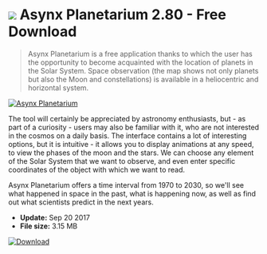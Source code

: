 # ![](https://cdn.softexe.net/static/icon/win.gif) Asynx Planetarium 2.80 - Free Download

> Asynx Planetarium is a free application thanks to which the user has the opportunity to become acquainted with the location of planets in the Solar System. Space observation (the map shows not only planets but also the Moon and constellations) is available in a heliocentric and horizontal system.

[![Asynx Planetarium](https:https://tse3.mm.bing.net/th?id=OIP.GFodY9aBPXJrjWkKa33FRwHaD3&pid=Api)](https://softexe.net/win/education-science/physics/asynx-planetarium:pRhbb.html)

The tool will certainly be appreciated by astronomy enthusiasts, but - as part of a curiosity - users may also be familiar with it, who are not interested in the cosmos on a daily basis. The interface contains a lot of interesting options, but it is intuitive - it allows you to display animations at any speed, to view the phases of the moon and the stars. We can choose any element of the Solar System that we want to observe, and even enter specific coordinates of the object with which we want to read.
 
 Asynx Planetarium offers a time interval from 1970 to 2030, so we'll see what happened in space in the past, what is happening now, as well as find out what scientists predict in the next years.


- **Update:** Sep 20 2017
- **File size:** 3.15 MB

[![Download](https://cdn.softexe.net/static/img/download.png)](https://softexe.net/win/education-science/physics/asynx-planetarium:pRhbb.html)

